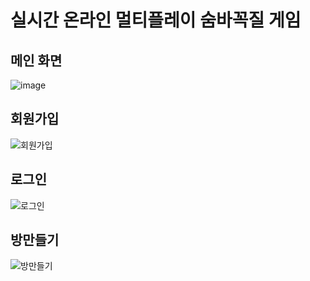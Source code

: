 # 실시간 온라인 멀티플레이 숨바꼭질 게임

## 메인 화면
![image](https://github.com/user-attachments/assets/2b30bd12-8946-421e-ae98-d85061257c65)

## 회원가입
![회원가입](https://github.com/user-attachments/assets/858f4e37-4564-48e1-bae3-039726fa3673)

## 로그인
![로그인](https://github.com/user-attachments/assets/4287cfdc-5051-4027-b8ee-4a3a57484871)

## 방만들기
![방만들기](https://github.com/user-attachments/assets/b7e67ac8-387b-4987-9cf7-7cf08ebe66fb)
